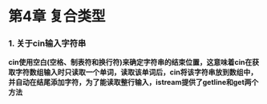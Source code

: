 # 第4章 复合类型

### 1. 关于cin输入字符串
**cin使用空白(空格、制表符和换行符)来确定字符串的结束位置，这意味着cin在获取字符数组输入时只读取一个单词，读取该单词后，cin将该字符串放到数组中，并自动在结尾添加字符，为了能读取整行输入，istream提供了getline和get两个方法**